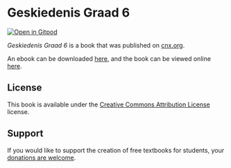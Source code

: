 # Geskiedenis Graad 6

[![Open in Gitpod](https://gitpod.io/button/open-in-gitpod.svg)](https://gitpod.io/from-referrer/)

_Geskiedenis Graad 6_ is a book that was published on [cnx.org](https://cnx.org/).

An ebook can be downloaded [here](https://github.com/cnx-user-books/cnxbook-geskiedenis-graad-6/releases/latest), and the book can be viewed online [here](https://github.com/cnx-user-books/cnxbook-geskiedenis-graad-6/releases/latest).

## License
This book is available under the [Creative Commons Attribution License](./LICENSE) license.

## Support
If you would like to support the creation of free textbooks for students, your [donations are welcome](https://riceconnect.rice.edu/donation/support-openstax-banner).
